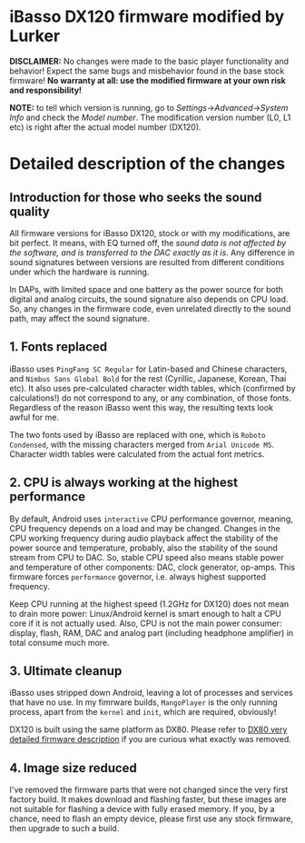 # iBasso DX120 firmware modified by Lurker

**DISCLAIMER:** No changes were made to the basic player functionality and behavior! Expect the same bugs and misbehavior found in the base stock firmware! **No warranty at all: use the modified firmware at your own risk and responsibility!**

**NOTE:** to tell which version is running, go to _Settings_->_Advanced_->_System Info_ and check the _Model number_. The modification version number (L0, L1 etc) is right after the actual model number (DX120).

# Detailed description of the changes

## Introduction for those who seeks the sound quality
All firmware versions for iBasso DX120, stock or with my modifications, are bit perfect. It means, with EQ turned off, the *sound data is not affected by the software, and is transferred to the DAC exactly as it is*. Any difference in sound signatures between versions are resulted from different conditions under which the hardware is running.

In DAPs, with limited space and one battery as the power source for both digital and analog circuits, the sound signature also depends on CPU load. So, any changes in the firmware code, even unrelated directly to the sound path, may affect the sound signature.

## 1. Fonts replaced

iBasso uses `PingFang SC Regular` for Latin-based and Chinese characters, and `Nimbus Sans Global Bold` for the rest (Cyrillic, Japanese, Korean, Thai etc). It also uses pre-calculated character width tables, which (confirmed by calculations!) do not correspond to any, or any combination, of those fonts. Regardless of the reason iBasso went this way, the resulting texts look awful for me.

The two fonts used by iBasso are replaced with one, which is `Roboto Condensed`, with the missing characters merged from `Arial Unicode MS`. Character width tables were calculated from the actual font metrics.

## 2. CPU is always working at the highest performance

By default, Android uses `interactive` CPU performance governor, meaning, CPU frequency depends on a load and may be changed. Changes in the CPU working frequency during audio playback affect the stability of the power source and temperature, probably, also the stability of the sound stream from CPU to DAC. So, stable CPU speed also means stable power and temperature of other components: DAC, clock generator, op-amps. This firmware forces `performance` governor, i.e. always highest supported frequency.

Keep CPU running at the highest speed (1.2GHz for DX120) does not mean to drain more power: Linux/Android kernel is smart enough to halt a CPU core if it is not actually used. Also, CPU is not the main power consumer: display, flash, RAM, DAC and analog part (including headphone amplifier) in total consume much more.

## 3. Ultimate cleanup

iBasso uses stripped down Android, leaving a lot of processes and services that have no use. In my fimrware builds, `MangoPlayer` is the only running process, apart from the `kernel` and `init`, which are required, obviously!

DX120 is built using the same platform as DX80. Please refer to [DX80 very detailed firmware description](https://github.com/Lurker00/DX80-firmware/blob/master/release/README.md#9-ultimate-cleanup) if you are curious what exactly was removed.

## 4. Image size reduced

I've removed the firmware parts that were not changed since the very first factory build. It makes download and flashing faster, but these images are not suitable for flashing a device with fully erased memory. If you, by a chance, need to flash an empty device, please first use any stock firmware, then upgrade to such a build.
